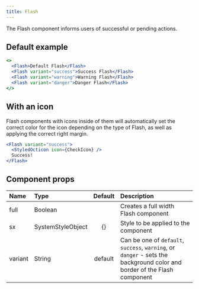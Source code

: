 ```yaml
---
title: Flash
---
```


The Flash component informs users of successful or pending actions.

## Default example

```jsx live
<>
  <Flash>Default Flash</Flash>
  <Flash variant="success">Success Flash</Flash>
  <Flash variant="warning">Warning Flash</Flash>
  <Flash variant="danger">Danger Flash</Flash>
</>
```

## With an icon

Flash components with icons inside of them will automatically set the correct color for the icon depending on the type of Flash, as well as applying the correct right margin.

```jsx live
<Flash variant="success">
  <StyledOcticon icon={CheckIcon} />
  Success!
</Flash>
```

## Component props

| Name    | Type              | Default | Description                                                                                                              |
| :------ | :---------------- | :-----: | :----------------------------------------------------------------------------------------------------------------------- |
| full    | Boolean           |         | Creates a full width Flash component                                                                                     |
| sx      | SystemStyleObject |   {}    | Style to be applied to the component                                                                                     |
| variant | String            | default | Can be one of `default`, `success`, `warning`, or `danger` - sets the background color and border of the Flash component |
